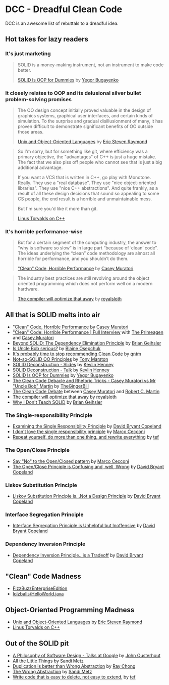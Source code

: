 # DCC - Dreadful Clean Code

DCC is an awesome list of rebuttals to a dreadful idea.

## Hot takes for lazy readers

### It's just marketing

> SOLID is a money-making instrument, not an instrument to make code better.
>
> [SOLID Is OOP for Dummies](https://www.yegor256.com/2017/03/28/solid.html) by [Yegor Bugayenko](https://twitter.com/yegor256)

### It closely relates to OOP and its delusional silver bullet problem-solving promises

> The OO design concept initially proved valuable in the design of graphics systems, graphical user interfaces, and certain kinds of simulation. To the surprise and gradual disillusionment of many, it has proven difficult to demonstrate significant benefits of OO outside those areas.
>
> [Unix and Object-Oriented Languages](http://catb.org/esr/writings/taoup/html/unix_and_oo.html0) by [Eric Steven Raymond](http://www.catb.org/~esr/)

> So I'm sorry, but for something like git, where efficiency was a primary objective, the "advantages" of C++ is just a huge mistake. The fact that we also piss off people who cannot see that is just a big additional advantage.
>
> If you want a VCS that is written in C++, go play with Monotone. Really. They use a "real database". They use "nice object-oriented libraries". They use "nice C++ abstractions". And quite frankly, as a result of all these design decisions that sound so appealing to some CS people, the end result is a horrible and unmaintainable mess.
>
> But I'm sure you'd like it more than git.
>
> [Linus Torvalds on C++](https://harmful.cat-v.org/software/c++/linus)

### It's horrible performance-wise

> But for a certain segment of the computing industry, the answer to “why is software so slow” is in large part “because of ‘clean’ code”. The ideas underlying the “clean” code methodology are almost all horrible for performance, and you shouldn’t do them.
>
> ["Clean" Code, Horrible Performance](https://www.computerenhance.com/p/clean-code-horrible-performance) by [Casey Muratori](https://twitter.com/cmuratori)

> The industry best practices are still revolving around the object oriented programming which does not perform well on a modern hardware.
>
> [The compiler will optimize that away](https://blog.royalsloth.eu/posts/the-compiler-will-optimize-that-away/) by [royalsloth](https://blog.royalsloth.eu/contact/)

## All that is SOLID melts into air

  - ["Clean" Code, Horrible Performance](https://www.computerenhance.com/p/clean-code-horrible-performance) by [Casey Muratori](https://twitter.com/cmuratori)
  - ["Clean" Code: Horrible Performance | Full Interview](https://www.youtube.com/watch?v=OtozASk68Os) with [The Primeagen](https://www.twitch.tv/ThePrimeagen) and [Casey Muratori](https://twitter.com/cmuratori)
  - [Beyond SOLID: The Dependency Elimination Principle](https://qualityisspeed.blogspot.com/2014/09/beyond-solid-dependency-elimination.html) by [Brian Geihsler](https://twitter.com/BrianGeihsler)
  - [Is Uncle Bob serious?](https://dev.to/bosepchuk/is-uncle-bob-serious-dhi) by [Blaine Osepchuk](https://dev.to/bosepchuk)
  - [It's probably time to stop recommending Clean Code](https://qntm.org/clean) by [qntm](https://twitter.com/qntm)
  - [Not-so-SOLID OO Principles](https://www.tonymarston.net/php-mysql/not-so-solid-oo-principles.html) by [Tony Marston](https://www.tonymarston.net/aboutme/index.php)
  - [SOLID Deconstruction - Slides](https://accu.org/conf-docs/PDFs_2012/Kevlin_SOLID_Deconstruction.pdf) by [Kevlin Henney](https://twitter.com/KevlinHenney)
  - [SOLID Deconstruction - Talk](https://vimeo.com/157708450) by [Kevlin Henney](https://twitter.com/KevlinHenney)
  - [SOLID Is OOP for Dummies](https://www.yegor256.com/2017/03/28/solid.html) by [Yegor Bugayenko](https://twitter.com/yegor256)
  - [The Clean Code Debacle and Rhetoric Tricks - Casey Muratori vs Mr "Uncle Bob" Martin](https://www.youtube.com/watch?v=ZLxazlP7Ppo) by [TheGingerBill](https://twitter.com/TheGingerBill)
  - [The Clean Code Debate](https://github.com/cmuratori/misc/blob/main/cleancodeqa.md) between [Casey Muratori](https://twitter.com/cmuratori) and [Robert C. Martin](https://en.wikipedia.org/wiki/Robert_C._Martin)
  - [The compiler will optimize that away](https://blog.royalsloth.eu/posts/the-compiler-will-optimize-that-away/) by [royalsloth](https://blog.royalsloth.eu/contact/)
  - [Why I Don't Teach SOLID](https://qualityisspeed.blogspot.com/2014/08/why-i-dont-teach-solid.html) by [Brian Geihsler](https://twitter.com/BrianGeihsler)

### The Single-responsibility Principle

  - [Examining the Single Responsibility Principle](https://naildrivin5.com/blog/2019/11/11/solid-is-not-solid-rexamining-the-single-responsibility-principle.html) by [David Bryant Copeland](https://naildrivin5.com/bio/index.html)
  - [I don't love the single responsibility principle](https://sklivvz.com/posts/i-dont-love-the-single-responsibility-principle) by [Marco Cecconi](https://twitter.com/sklivvz)
  - [Repeat yourself, do more than one thing, and rewrite everything](https://programmingisterrible.com/post/176657481103/repeat-yourself-do-more-than-one-thing-and) by [tef](https://mastodon.social/@tef)

### The Open/Close Principle

  - [Say "No" to the Open/Closed pattern](https://sklivvz.com/posts/say-no-to-the-openclosed-pattern) by [Marco Cecconi](https://twitter.com/sklivvz)
  - [The Open/Close Principle is Confusing and, well, Wrong](https://naildrivin5.com/blog/2019/11/14/open-closed-principle-is-confusing-and-well-wrong.html) by [David Bryant Copeland](https://naildrivin5.com/bio/index.html)

### Liskov Substitution Principle

  - [Liskov Substitution Principle is…Not a Design Principle](https://naildrivin5.com/blog/2019/11/18/liskov-substitution-principle-is-not-a-design-principle.html) by [David Bryant Copeland](https://naildrivin5.com/bio/index.html)

### Interface Segregation Principle

  - [Interface Segregation Principle is Unhelpful but Inoffensive](https://naildrivin5.com/blog/2019/11/21/interface-segreation-principle-is-unhelpful-but-inoffensive.html) by [David Bryant Copeland](https://naildrivin5.com/bio/index.html)

### Dependency Inversion Principle

  - [Dependency Inversion Principle…is a Tradeoff](https://naildrivin5.com/blog/2019/12/02/dependency-inversion-principle-is-a-tradeoff.html) by [David Bryant Copeland](https://naildrivin5.com/bio/index.html)

## "Clean" Code Madness

  - [FizzBuzzEnterpriseEdition](https://github.com/EnterpriseQualityCoding/FizzBuzzEnterpriseEdition)
  - [lolzballs/HelloWorld.java](https://gist.github.com/lolzballs/2152bc0f31ee0286b722)

## Object-Oriented Programming Madness

  - [Unix and Object-Oriented Languages](http://catb.org/esr/writings/taoup/html/unix_and_oo.html0) by [Eric Steven Raymond](http://www.catb.org/~esr/)
  - [Linus Torvalds on C++](https://harmful.cat-v.org/software/c++/linus)

## Out of the SOLID pit

  - [A Philosophy of Software Design - Talks at Google](https://youtu.be/bmSAYlu0NcY?si=TN2tQQ1maLMFQevK) by [John Ousterhout](https://twitter.com/JohnOusterhout)
  - [All the Little Things](https://www.youtube.com/watch?v=8bZh5LMaSmE) by [Sandi Metz](https://twitter.com/sandimetz)
  - [Duplication is better than Wrong Abstraction](https://blog.awesomesoftwareengineer.com/p/duplication-is-better-than-wrong-abstraction) by [Ray Chong](https://substack.com/@raychongtk)
  - [The Wrong Abstraction](https://sandimetz.com/blog/2016/1/20/the-wrong-abstraction) by [Sandi Metz](https://twitter.com/sandimetz)
  - [Write code that is easy to delete, not easy to extend.](https://programmingisterrible.com/post/139222674273/write-code-that-is-easy-to-delete-not-easy-to) by [tef](https://mastodon.social/@tef)
